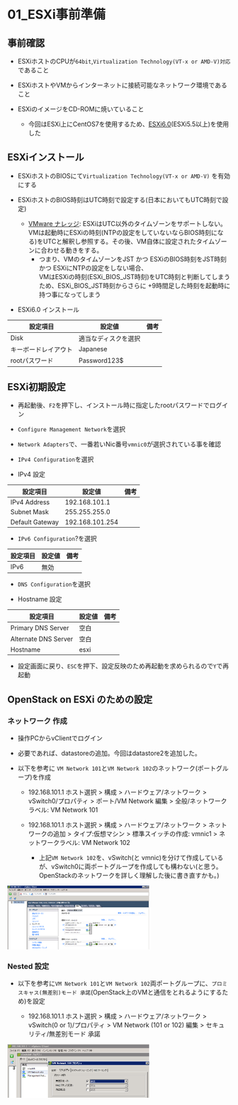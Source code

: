 # 01_ESXi事前準備



## 事前確認

- ESXiホストのCPUが`64bit`,`Virtualization Technology(VT-x or AMD-V)対応`であること

- ESXiホストやVMからインターネットに接続可能なネットワーク環境であること

- ESXiのイメージをCD-ROMに焼いていること
  - 今回はESXi上にCentOS7を使用するため、[ESXi6.0](https://my.vmware.com/jp/group/vmware/evalcenter?p=free-esxi6)(ESXi5.5以上)を使用した



## ESXiインストール

- ESXiホストのBIOSにて`Virtualization Technology(VT-x or AMD-V)` を有効にする

- ESXiホストのBIOS時刻はUTC時刻で設定する(日本においてもUTC時刻で設定)
  - [VMware ナレッジ](https://kb.vmware.com/selfservice/search.do?cmd=displayKC&docType=kc&docTypeID=DT_KB_1_1&externalId=2052726): ESXiはUTC以外のタイムゾーンをサポートしない。VMは起動時にESXiの時刻(NTPの設定をしていないならBIOS時刻になる)をUTCと解釈し参照する。その後、VM自体に設定されたタイムゾーンに合わせる動きをする。</br>
    - つまり、VMのタイムゾーンをJST かつ ESXiのBIOS時刻をJST時刻 かつ ESXiにNTPの設定をしない場合、</br>
    VMはESXiの時刻(ESXi_BIOS_JST時刻)をUTC時刻と判断してしまうため、ESXi_BIOS_JST時刻からさらに +9時間足した時刻を起動時に持つ事になってしまう

- ESXi6.0 インストール

|設定項目|設定値|備考|
|---|---|---|
|Disk|適当なディスクを選択||
|キーボードレイアウト|Japanese||
|rootパスワード|Password123$||


## ESXi初期設定

- 再起動後、`F2`を押下し、インストール時に指定したrootパスワードでログイン

- `Configure Management Network`を選択

- `Network Adapters`で、一番若いNic番号`vmnic0`が選択されている事を確認

- `IPv4 Configuration`を選択

- IPv4 設定

|設定項目|設定値|備考|
|---|---|---|
|IPv4 Address|192.168.101.1||
|Subnet Mask|255.255.255.0||
|Default Gateway|192.168.101.254||

- `IPv6 Configuration`?を選択

|設定項目|設定値|備考|
|---|---|---|
|IPv6|無効||

- `DNS Configuration`を選択

- Hostname 設定

|設定項目|設定値|備考|
|---|---|---|
|Primary DNS Server|空白|
|Alternate DNS Server|空白|
|Hostname|esxi||


- 設定画面に戻り、`ESC`を押下、設定反映のため再起動を求められるので`Y`で再起動


## OpenStack on ESXi のための設定

### ネットワーク 作成

- 操作PCからvClientでログイン

- 必要であれば、datastoreの追加。今回はdatastore2を追加した。

- 以下を参考に `VM Network 101`と`VM Network 102`のネットワーク(ポートグループ)を作成

  - 192.168.101.1 ホスト選択 > 構成 > ハードウェア/ネットワーク > vSwitch0/プロパティ > ポート/VM Network 編集 >  全般/ネットワークラベル: VM Network 101

  - 192.168.101.1 ホスト選択 > 構成 > ハードウェア/ネットワーク > ネットワークの追加 > タイプ:仮想マシン > 標準スイッチの作成: vmnic1 > ネットワークラベル: VM Network 102

    - 上記`VM Network 102`を、vSwitch(と vmnic)を分けて作成しているが、vSwitch0に両ポートグループを作成しても構わない(と思う。 OpenStackのネットワークを詳しく理解した後に書き直すかも。)

<img src="https://github.com/Soichiro75/openstack-liberty-on-centos-japanese/blob/master/01_ESXi事前準備/images/2016-08-09_010_2PortGroups.png" width="320px" title="2PortGroups">

### Nested 設定

- 以下を参考に`VM Network 101`と`VM Network 102`両ポートグループに、`プロミスキャス(無差別)モード 承諾`(OpenStack上のVMと通信をとれるようにするため)を設定

  - 192.168.101.1 ホスト選択 > 構成 > ハードウェア/ネットワーク > vSwitch(0 or 1)/プロパティ > VM Network (101 or 102) 編集 > セキュリティ/無差別モード 承諾

<img src="https://github.com/Soichiro75/openstack-liberty-on-centos-japanese/blob/master/01_ESXi事前準備/images/2016-08-09_020_プロミスキャス(無差別)モード.png" width="320px" title="プロミスキャス(無差別)モード">
